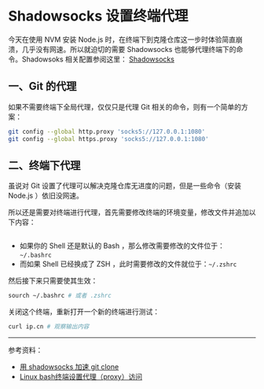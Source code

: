 # Shadowsocks 设置终端代理

今天在使用 NVM 安装 Node.js 时，在终端下到克隆仓库这一步时体验简直崩溃，几乎没有网速。所以就迫切的需要 Shadowsocks 也能够代理终端下的命令。Shadowsoks 相关配置参阅这里： [Shadowsocks](https://github.com/inkss/markdown/blob/master/Linux/Ubuntu/Ubuntu-18.04-%E5%AE%89%E8%A3%85%E8%AE%B0%E5%BD%95.md#32-shadowsocks)

## 一、Git 的代理

如果不需要终端下全局代理，仅仅只是代理 Git 相关的命令，则有一个简单的方案：

```sh
git config --global http.proxy 'socks5://127.0.0.1:1080' 
git config --global https.proxy 'socks5://127.0.0.1:1080'
```

## 二、终端下代理

虽说对 Git 设置了代理可以解决克隆仓库无进度的问题，但是一些命令（安装 Node.js ）依旧没网速。

所以还是需要对终端进行代理，首先需要修改终端的环境变量，修改文件并追加以下内容：

```sh

```

* 如果你的 Shell 还是默认的  Bash ，那么修改需要修改的文件位于：`~/.bashrc`
* 而如果 Shell 已经换成了 ZSH ，此时需要修改的文件就位于：`~/.zshrc`

然后接下来只需要使其生效：

```sh
sourch ~/.bashrc # 或者 .zshrc
```

关闭这个终端，重新打开一个新的终端进行测试：

```sh
curl ip.cn # 观察输出内容
```

------

参考资料：

* [用 shadowsocks 加速 git clone](https://blog.fazero.me/2015/07/11/%E7%94%A8shadowsocks%E5%8A%A0%E9%80%9Fgit-clone/)
* [Linux bash终端设置代理（proxy）访问](https://aiezu.com/article/linux_bash_set_proxy.html)